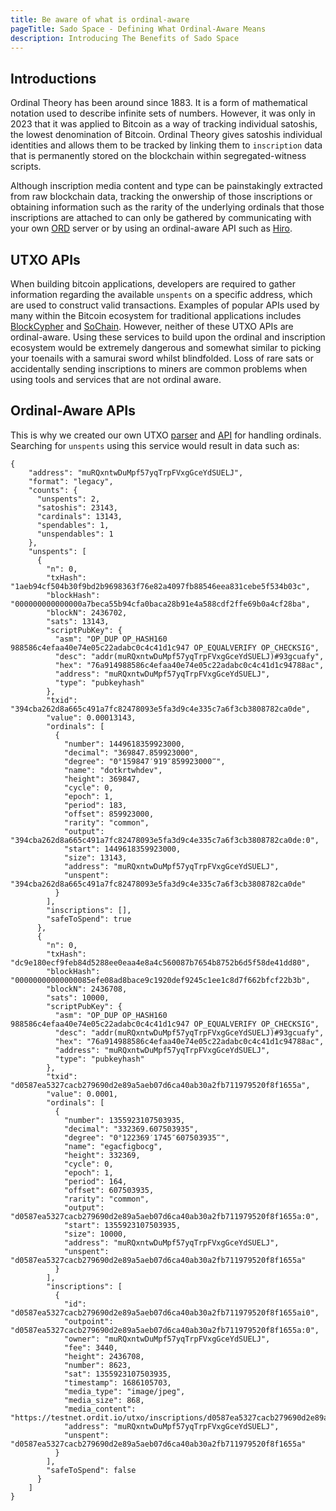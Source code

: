 ```yaml
---
title: Be aware of what is ordinal-aware
pageTitle: Sado Space - Defining What Ordinal-Aware Means
description: Introducing The Benefits of Sado Space
---
```


## Introductions

Ordinal Theory has been around since 1883. It is a form of mathematical notation used to describe infinite sets of numbers. However, it was only in 2023 that it was applied to Bitcoin as a way of tracking individual satoshis, the lowest denomination of Bitcoin. Ordinal Theory gives satoshis individual identities and allows them to be tracked by linking them to `inscription` data that is permanently stored on the blockchain within segregated-witness scripts.

Although inscription media content and type can be painstakingly extracted from raw blockchain data, tracking the onwership of those inscriptions or obtaining information such as the rarity of the underlying ordinals that those inscriptions are attached to can only be gathered by communicating with your own [ORD](https://github.com/ordinals/ord) server or by using an ordinal-aware API such as [Hiro](https://docs.hiro.so/ordinals).

## UTXO APIs

When building bitcoin applications, developers are required to gather information regarding the available `unspents` on a specific address, which are used to construct valid transactions. Examples of popular APIs used by many within the Bitcoin ecosystem for traditional applications includes [BlockCypher](https://www.blockcypher.com/) and [SoChain](https://sochain.com/). However, neither of these UTXO APIs are ordinal-aware. Using these services to build upon the ordinal and inscription ecosystem would be extremely dangerous and somewhat similar to picking your toenails with a samurai sword whilst blindfolded. Loss of rare sats or accidentally sending inscriptions to miners are common problems when using tools and services that are not ordinal aware.

## Ordinal-Aware APIs

This is why we created our own UTXO [parser](https://github.com/sadoprotocol/utxo-parser) and [API](https://github.com/sadoprotocol/utxo-parser) for handling ordinals. Searching for `unspents` using this service would result in data such as:

```
{
    "address": "muRQxntwDuMpf57yqTrpFVxgGceYdSUELJ",
    "format": "legacy",
    "counts": {
      "unspents": 2,
      "satoshis": 23143,
      "cardinals": 13143,
      "spendables": 1,
      "unspendables": 1
    },
    "unspents": [
      {
        "n": 0,
        "txHash": "1aeb94cf504b30f9bd2b9698363f76e82a4097fb88546eea831cebe5f534b03c",
        "blockHash": "000000000000000a7beca55b94cfa0baca28b91e4a588cdf2ffe69b0a4cf28ba",
        "blockN": 2436702,
        "sats": 13143,
        "scriptPubKey": {
          "asm": "OP_DUP OP_HASH160 988586c4efaa40e74e05c22adabc0c4c41d1c947 OP_EQUALVERIFY OP_CHECKSIG",
          "desc": "addr(muRQxntwDuMpf57yqTrpFVxgGceYdSUELJ)#93gcuafy",
          "hex": "76a914988586c4efaa40e74e05c22adabc0c4c41d1c94788ac",
          "address": "muRQxntwDuMpf57yqTrpFVxgGceYdSUELJ",
          "type": "pubkeyhash"
        },
        "txid": "394cba262d8a665c491a7fc82478093e5fa3d9c4e335c7a6f3cb3808782ca0de",
        "value": 0.00013143,
        "ordinals": [
          {
            "number": 1449618359923000,
            "decimal": "369847.859923000",
            "degree": "0°159847′919″859923000‴",
            "name": "dotkrtwhdev",
            "height": 369847,
            "cycle": 0,
            "epoch": 1,
            "period": 183,
            "offset": 859923000,
            "rarity": "common",
            "output": "394cba262d8a665c491a7fc82478093e5fa3d9c4e335c7a6f3cb3808782ca0de:0",
            "start": 1449618359923000,
            "size": 13143,
            "address": "muRQxntwDuMpf57yqTrpFVxgGceYdSUELJ",
            "unspent": "394cba262d8a665c491a7fc82478093e5fa3d9c4e335c7a6f3cb3808782ca0de"
          }
        ],
        "inscriptions": [],
        "safeToSpend": true
      },
      {
        "n": 0,
        "txHash": "dc9e180ecf9feb84d5288ee0eaa4e8a4c560087b7654b8752b6d5f58de41dd80",
        "blockHash": "00000000000000085efe08ad8bace9c1920def9245c1ee1c8d7f662bfcf22b3b",
        "blockN": 2436708,
        "sats": 10000,
        "scriptPubKey": {
          "asm": "OP_DUP OP_HASH160 988586c4efaa40e74e05c22adabc0c4c41d1c947 OP_EQUALVERIFY OP_CHECKSIG",
          "desc": "addr(muRQxntwDuMpf57yqTrpFVxgGceYdSUELJ)#93gcuafy",
          "hex": "76a914988586c4efaa40e74e05c22adabc0c4c41d1c94788ac",
          "address": "muRQxntwDuMpf57yqTrpFVxgGceYdSUELJ",
          "type": "pubkeyhash"
        },
        "txid": "d0587ea5327cacb279690d2e89a5aeb07d6ca40ab30a2fb711979520f8f1655a",
        "value": 0.0001,
        "ordinals": [
          {
            "number": 1355923107503935,
            "decimal": "332369.607503935",
            "degree": "0°122369′1745″607503935‴",
            "name": "egacfigbocg",
            "height": 332369,
            "cycle": 0,
            "epoch": 1,
            "period": 164,
            "offset": 607503935,
            "rarity": "common",
            "output": "d0587ea5327cacb279690d2e89a5aeb07d6ca40ab30a2fb711979520f8f1655a:0",
            "start": 1355923107503935,
            "size": 10000,
            "address": "muRQxntwDuMpf57yqTrpFVxgGceYdSUELJ",
            "unspent": "d0587ea5327cacb279690d2e89a5aeb07d6ca40ab30a2fb711979520f8f1655a"
          }
        ],
        "inscriptions": [
          {
            "id": "d0587ea5327cacb279690d2e89a5aeb07d6ca40ab30a2fb711979520f8f1655ai0",
            "outpoint": "d0587ea5327cacb279690d2e89a5aeb07d6ca40ab30a2fb711979520f8f1655a:0",
            "owner": "muRQxntwDuMpf57yqTrpFVxgGceYdSUELJ",
            "fee": 3440,
            "height": 2436708,
            "number": 8623,
            "sat": 1355923107503935,
            "timestamp": 1686105703,
            "media_type": "image/jpeg",
            "media_size": 868,
            "media_content": "https://testnet.ordit.io/utxo/inscriptions/d0587ea5327cacb279690d2e89a5aeb07d6ca40ab30a2fb711979520f8f1655a:0/d0587ea5327cacb279690d2e89a5aeb07d6ca40ab30a2fb711979520f8f1655ai0/media",
            "address": "muRQxntwDuMpf57yqTrpFVxgGceYdSUELJ",
            "unspent": "d0587ea5327cacb279690d2e89a5aeb07d6ca40ab30a2fb711979520f8f1655a"
          }
        ],
        "safeToSpend": false
      }
    ]
}
```
